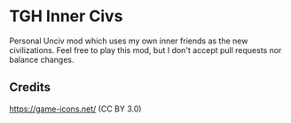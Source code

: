 # TGH Inner Civs
Personal Unciv mod which uses my own inner friends as the new civilizations.
Feel free to play this mod, but I don't accept pull requests nor balance changes.

## Credits
https://game-icons.net/ (CC BY 3.0)
